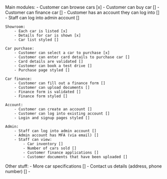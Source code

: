 ﻿Main modules:
	- Customer can browse cars [x]
	- Customer can buy car []
	- Customer can finance car []
	- Customer has an account they can log into []
	- Staff can log into admin account []

	Showroom:
		- Each car is listed [x]
		- Details for car is shown [x]
		- Car list styled []

	Car purchase:
		- Customer can select a car to purchase [x]
		- Customer can enter card details to purchase car []
		- Card details are validated []
		- Customer can book a test drive []
		- Purchase page styled []

	Car finance:
		- Customer can fill out a finance form []
		- Customer can upload documents []
		- Finance form is validated []
		- Finance form styled []

	Account:
		- Customer can create an account []
		- Customer can log into existing account []
		- Login and signup pages styled []
		
	Admin:
		- Staff can log into admin account []
		- Admin account has MFA (via email) []
		- Staff can view:
			- Car inventory []
			- Number of cars sold []
			- Customer finance applications []
			- Customer documents that have been uploaded []

Other stuff:
	- More car specifications []
	- Contact us details (address, phone number) []
	- 